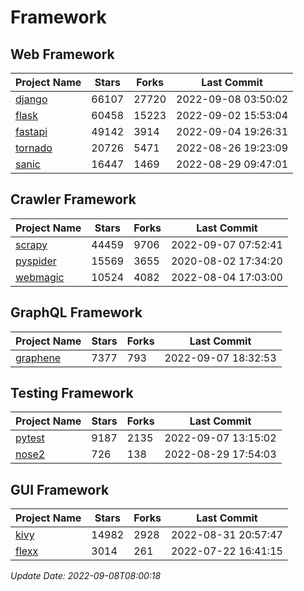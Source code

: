 # Framework

## Web Framework
| Project Name | Stars | Forks | Last Commit |
| ------------ | ----- | ----- | ----------- |
| [django](https://github.com/django/django) | 66107 | 27720 | 2022-09-08 03:50:02 |
| [flask](https://github.com/pallets/flask) | 60458 | 15223 | 2022-09-02 15:53:04 |
| [fastapi](https://github.com/tiangolo/fastapi) | 49142 | 3914 | 2022-09-04 19:26:31 |
| [tornado](https://github.com/tornadoweb/tornado) | 20726 | 5471 | 2022-08-26 19:23:09 |
| [sanic](https://github.com/sanic-org/sanic) | 16447 | 1469 | 2022-08-29 09:47:01 |

## Crawler Framework
| Project Name | Stars | Forks | Last Commit |
| ------------ | ----- | ----- | ----------- |
| [scrapy](https://github.com/scrapy/scrapy) | 44459 | 9706 | 2022-09-07 07:52:41 |
| [pyspider](https://github.com/binux/pyspider) | 15569 | 3655 | 2020-08-02 17:34:20 |
| [webmagic](https://github.com/code4craft/webmagic) | 10524 | 4082 | 2022-08-04 17:03:00 |

## GraphQL Framework
| Project Name | Stars | Forks | Last Commit |
| ------------ | ----- | ----- | ----------- |
| [graphene](https://github.com/graphql-python/graphene) | 7377 | 793 | 2022-09-07 18:32:53 |

## Testing Framework
| Project Name | Stars | Forks | Last Commit |
| ------------ | ----- | ----- | ----------- |
| [pytest](https://github.com/pytest-dev/pytest) | 9187 | 2135 | 2022-09-07 13:15:02 |
| [nose2](https://github.com/nose-devs/nose2) | 726 | 138 | 2022-08-29 17:54:03 |

## GUI Framework
| Project Name | Stars | Forks | Last Commit |
| ------------ | ----- | ----- | ----------- |
| [kivy](https://github.com/kivy/kivy) | 14982 | 2928 | 2022-08-31 20:57:47 |
| [flexx](https://github.com/flexxui/flexx) | 3014 | 261 | 2022-07-22 16:41:15 |

*Update Date: 2022-09-08T08:00:18*